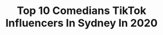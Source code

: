 ---
title: Top 10 Comedians TikTok Influencers In Sydney In 2020
description: >-
  Find top comedians TikTok influencers in Sydney in 2020. Most popular hashtags: #roasted #school #relatable #everydayheroes.
platform: TikTok
profiles:
  - username: "mynameisjosuha"
    fullname: >-
      My Name is Josuha
    location: "Australia"
    followers: 46635
    engagement: 2227
    commentsToLikes: 0.022586
    id: ck81sy6hetzne0j7893t2p5d2
    verified: false
    hashtags: "#helpful, #learnfromme, #women, #hiddentalent"
  - username: "jordansarahhartley"
    fullname: >-
      Jordan
    location: "Australia"
    followers: 63253
    engagement: 439
    commentsToLikes: 0.022127
    id: ck8hqqh015b2g0j78cv2mmbdj
    verified: false
    hashtags: "#freak, #bringitback, #food, #imhighaf"
  - username: "desi_sydnians"
    fullname: >-
      Vishal verma🇦🇺
    location: "Australia"
    followers: 2091
    engagement: 419
    commentsToLikes: 0.031927
    id: cka0hb1t78erh0i78sh3hej6z
    verified: false
    hashtags: "#asss, #everydayheroes, #greenscreen, #joke"
  - username: "shrma.suraz"
    fullname: >-
      suraz.shrma
    location: "Australia"
    followers: 5109
    engagement: 326
    commentsToLikes: 0.000000
    id: ck9go17i2z7os0j78z17yz7dr
    verified: false
    hashtags: "#coffinchallenge, #cooking, #iphonex, #comdey"
  - username: "mynameisjosuha"
    fullname: >-
      My Name is Josuha
    location: "Australia"
    followers: 46635
    engagement: 2227
    commentsToLikes: 0.022586
    id: ck81sy6hetzne0j7893t2p5d2
    verified: false
    hashtags: "#helpful, #learnfromme, #women, #hiddentalent"
  - username: "jjpantano"
    fullname: >-
      JJ Pantano
    location: "Australia"
    followers: 5052
    engagement: 1784
    commentsToLikes: 0.046597
    id: ckahz49up1wv20i78kwrci92i
    verified: false
    hashtags: "#pushupchallenge, #parents, #disneyland, #birthdaysuit"
  - username: "luke.kidgell"
    fullname: >-
      luke.kidgell
    location: "Australia"
    followers: 148800
    engagement: 2032
    commentsToLikes: 0.003175
    id: cka0wqf6j42920i78z84jepwd
    verified: false
    hashtags: "#problemsolved, #standup, #aussiethings, #school"
  - username: "rxme.v"
    fullname: >-
      r o m e
    location: "Australia"
    followers: 127679
    engagement: 2061
    commentsToLikes: 0.011224
    id: ck83zb5lszbyb0j78r34fo5kg
    verified: false
    hashtags: "#thankyou, #fashion, #eyesonme, #blink"
  - username: "nataliechalwell"
    fullname: >-
      nataliechalwell
    location: "Australia"
    followers: 143816
    engagement: 372
    commentsToLikes: 0.029908
    id: ck90zm13neflj0j788vltzi9g
    verified: false
    hashtags: "#iso, #poop, #sendinglove, #quarentinetime"
  - username: "thebuttsmarn"
    fullname: >-
      thebuttsmarn
    location: "Australia"
    followers: 159138
    engagement: 1486
    commentsToLikes: 0.007430
    id: ck8sbvt7o89zz0j78abz4meg7
    verified: true
    hashtags: "#toughdecision, #iusetobesobeautiful, #cg5, #isaacbutterfield"
---